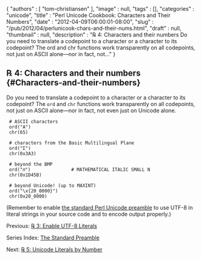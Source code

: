 {
   "authors" : [
      "tom-christiansen"
   ],
   "image" : null,
   "tags" : [],
   "categories" : "unicode",
   "title" : "Perl Unicode Cookbook: Characters and Their Numbers",
   "date" : "2012-04-09T06:00:01-08:00",
   "slug" : "/pub/2012/04/perlunicook-chars-and-their-nums.html",
   "draft" : null,
   "thumbnail" : null,
   "description" : "℞ 4: Characters and their numbers Do you need to translate a codepoint to a character or a character to its codepoint? The ord and chr functions work transparently on all codepoints, not just on ASCII alone&mdash;nor in fact, not..."
}





℞ 4: Characters and their numbers {#Characters-and-their-numbers}
---------------------------------

Do you need to translate a codepoint to a character or a character to
its codepoint? The `ord` and `chr` functions work transparently on all
codepoints, not just on ASCII alone—nor in fact, not even just on
Unicode alone.

     # ASCII characters
     ord("A")
     chr(65)

     # characters from the Basic Multilingual Plane
     ord("Σ")
     chr(0x3A3)

     # beyond the BMP
     ord("𝑛")               # MATHEMATICAL ITALIC SMALL N
     chr(0x1D45B)

     # beyond Unicode! (up to MAXINT)
     ord("\x{20_0000}")
     chr(0x20_0000)

(Remember to enable [the standard Perl Unicode
preamble](/media/_pub_2012_04_perlunicook-chars-and-their-nums/perlunicook-standard-preamble.html)
to use UTF-8 in literal strings in your source code and to encode output
properly.)

Previous: [℞ 3: Enable UTF-8
Literals](/media/_pub_2012_04_perlunicook-chars-and-their-nums/perlunicook-enable-utf-8-literals.html)

Series Index: [The Standard
Preamble](/media/_pub_2012_04_perlunicook-chars-and-their-nums/perlunicook-standard-preamble.html)

Next: [℞ 5: Unicode Literals by
Number](/media/_pub_2012_04_perlunicook-chars-and-their-nums/perlunicook-unicode-literals-by-number.html)


